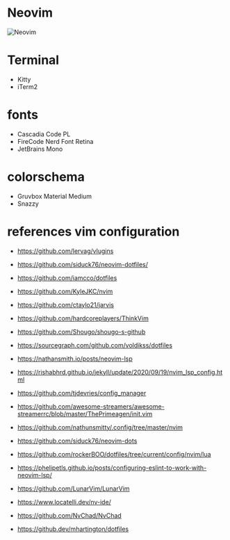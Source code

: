 # Neovim

![Neovim](./images/neovim.png)

# Terminal

- Kitty
- iTerm2

# fonts

- Cascadia Code PL
- FireCode Nerd Font Retina
- JetBrains Mono

# colorschema

- Gruvbox Material Medium
- Snazzy

# references vim configuration

- https://github.com/lervag/vlugins
- https://github.com/siduck76/neovim-dotfiles/
- https://github.com/iamcco/dotfiles
- https://github.com/KyleJKC/nvim
- https://github.com/ctaylo21/jarvis
- https://github.com/hardcoreplayers/ThinkVim
- https://github.com/Shougo/shougo-s-github
- https://sourcegraph.com/github.com/voldikss/dotfiles
- https://nathansmith.io/posts/neovim-lsp
- https://rishabhrd.github.io/jekyll/update/2020/09/19/nvim_lsp_config.html
- https://github.com/tjdevries/config_manager
- https://github.com/awesome-streamers/awesome-streamerrc/blob/master/ThePrimeagen/init.vim
- https://github.com/nathunsmitty/.config/tree/master/nvim
- https://github.com/siduck76/neovim-dots
- https://github.com/rockerBOO/dotfiles/tree/current/config/nvim/lua
- https://phelipetls.github.io/posts/configuring-eslint-to-work-with-neovim-lsp/


- https://github.com/LunarVim/LunarVim
- https://www.locatelli.dev/nv-ide/
- https://github.com/NvChad/NvChad
- https://github.dev/mhartington/dotfiles
